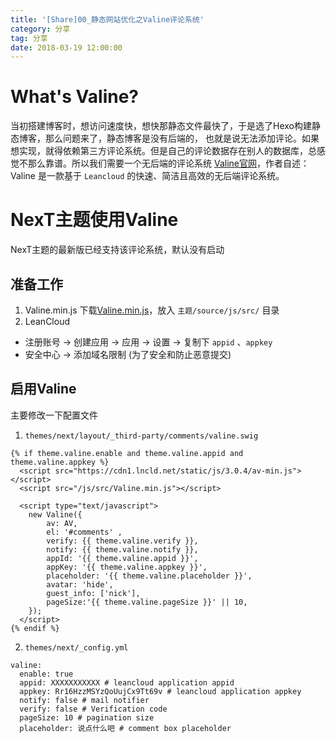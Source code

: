 ```yaml
---
title: '[Share]00_静态网站优化之Valine评论系统'
category: 分享
tag: 分享
date: 2018-03-19 12:00:00
---
```





# What's Valine?

当初搭建博客时，想访问速度快，想快那静态文件最快了，于是选了Hexo构建静态博客，那么问题来了，静态博客是没有后端的，
也就是说无法添加评论。如果想实现，就得依赖第三方评论系统。但是自己的评论数据存在别人的数据库，总感觉不那么靠谱。所以我们需要一个无后端的评论系统
[Valine官网](https://valine.js.org/)，作者自述：Valine 是一款基于 `Leancloud` 的快速、简洁且高效的无后端评论系统。

# NexT主题使用Valine

NexT主题的最新版已经支持该评论系统，默认没有启动

## 准备工作

1. Valine.min.js
下载[Valine.min.js](https://raw.githubusercontent.com/xCss/Valine/master/dist/Valine.min.js)，放入 `主题/source/js/src/` 目录
2. LeanCloud
- 注册账号 -> 创建应用  -> 应用  -> 设置 -> 复制下  `appid` 、`appkey` 
- 安全中心 -> 添加域名限制 (为了安全和防止恶意提交)

## 启用Valine

主要修改一下配置文件

1. `themes/next/layout/_third-party/comments/valine.swig`
```
{% if theme.valine.enable and theme.valine.appid and theme.valine.appkey %}
  <script src="https://cdn1.lncld.net/static/js/3.0.4/av-min.js"></script>
  <script src="/js/src/Valine.min.js"></script>
  
  <script type="text/javascript">
    new Valine({
		av: AV,
        el: '#comments' ,
        verify: {{ theme.valine.verify }},
        notify: {{ theme.valine.notify }},
        appId: '{{ theme.valine.appid }}',
        appKey: '{{ theme.valine.appkey }}',
		placeholder: '{{ theme.valine.placeholder }}',
        avatar: 'hide',
        guest_info: ['nick'],
        pageSize:'{{ theme.valine.pageSize }}' || 10,
    });
  </script>
{% endif %}
```
2. `themes/next/_config.yml`
```
valine:
  enable: true
  appid: XXXXXXXXXXX # leancloud application appid
  appkey: Rr16HzzMSYzQoUujCx9Tt69v # leancloud application appkey
  notify: false # mail notifier
  verify: false # Verification code
  pageSize: 10 # pagination size
  placeholder: 说点什么吧 # comment box placeholder
```
